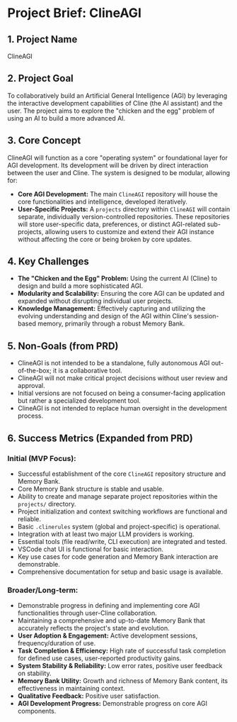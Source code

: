 # Project Brief: ClineAGI

## 1. Project Name
ClineAGI

## 2. Project Goal
To collaboratively build an Artificial General Intelligence (AGI) by leveraging the interactive development capabilities of Cline (the AI assistant) and the user. The project aims to explore the "chicken and the egg" problem of using an AI to build a more advanced AI.

## 3. Core Concept
ClineAGI will function as a core "operating system" or foundational layer for AGI development. Its development will be driven by direct interaction between the user and Cline. The system is designed to be modular, allowing for:
-   **Core AGI Development:** The main `ClineAGI` repository will house the core functionalities and intelligence, developed iteratively.
-   **User-Specific Projects:** A `projects` directory within `ClineAGI` will contain separate, individually version-controlled repositories. These repositories will store user-specific data, preferences, or distinct AGI-related sub-projects, allowing users to customize and extend their AGI instance without affecting the core or being broken by core updates.

## 4. Key Challenges
-   **The "Chicken and the Egg" Problem:** Using the current AI (Cline) to design and build a more sophisticated AGI.
-   **Modularity and Scalability:** Ensuring the core AGI can be updated and expanded without disrupting individual user projects.
-   **Knowledge Management:** Effectively capturing and utilizing the evolving understanding and design of the AGI within Cline's session-based memory, primarily through a robust Memory Bank.

## 5. Non-Goals (from PRD)
-   ClineAGI is not intended to be a standalone, fully autonomous AGI out-of-the-box; it is a collaborative tool.
-   ClineAGI will not make critical project decisions without user review and approval.
-   Initial versions are not focused on being a consumer-facing application but rather a specialized development tool.
-   ClineAGI is not intended to replace human oversight in the development process.

## 6. Success Metrics (Expanded from PRD)

### Initial (MVP Focus):
-   Successful establishment of the core `ClineAGI` repository structure and Memory Bank.
-   Core Memory Bank structure is stable and usable.
-   Ability to create and manage separate project repositories within the `projects/` directory.
-   Project initialization and context switching workflows are functional and reliable.
-   Basic `.clinerules` system (global and project-specific) is operational.
-   Integration with at least two major LLM providers is working.
-   Essential tools (file read/write, CLI execution) are integrated and tested.
-   VSCode chat UI is functional for basic interaction.
-   Key use cases for code generation and Memory Bank interaction are demonstrable.
-   Comprehensive documentation for setup and basic usage is available.

### Broader/Long-term:
-   Demonstrable progress in defining and implementing core AGI functionalities through user-Cline collaboration.
-   Maintaining a comprehensive and up-to-date Memory Bank that accurately reflects the project's state and evolution.
-   **User Adoption & Engagement:** Active development sessions, frequency/duration of use.
-   **Task Completion & Efficiency:** High rate of successful task completion for defined use cases, user-reported productivity gains.
-   **System Stability & Reliability:** Low error rates, positive user feedback on stability.
-   **Memory Bank Utility:** Growth and richness of Memory Bank content, its effectiveness in maintaining context.
-   **Qualitative Feedback:** Positive user satisfaction.
-   **AGI Development Progress:** Demonstrable progress on core AGI components.
